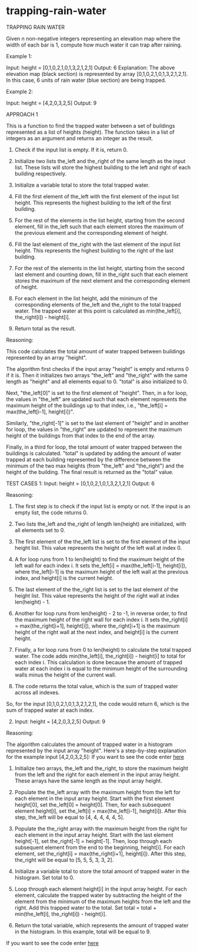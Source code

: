 # trapping-rain-water
TRAPPING RAIN WATER

Given n non-negative integers representing an elevation map where the width of each bar is 1, compute how much water it can trap after raining.

 

Example 1:


Input: height = [0,1,0,2,1,0,1,3,2,1,2,1]
Output: 6
Explanation: The above elevation map (black section) is represented by array [0,1,0,2,1,0,1,3,2,1,2,1]. In this case, 6 units of rain water (blue section) are being trapped.

Example 2:

Input: height = [4,2,0,3,2,5]
Output: 9

APPROACH 1

This is a function to find the trapped water between a set of buildings represented as a list of heights (height). The function takes in a list of integers as an argument and returns an integer as the result.

1. Check if the input list is empty. If it is, return 0.

2. Initialize two lists the_left and the_right of the same length as the input list. These lists will store the highest building to the left and right of each building respectively.

3. Initialize a variable total to store the total trapped water.

4. Fill the first element of the_left with the first element of the input list height. This represents the highest building to the left of the first building.

5. For the rest of the elements in the list height, starting from the second element, fill in the_left such that each element stores the maximum of the previous element and the corresponding element of height.

6. Fill the last element of the_right with the last element of the input list height. This represents the highest building to the right of the last building.

7. For the rest of the elements in the list height, starting from the second last element and counting down, fill in the_right such that each element stores the maximum of the next element and the corresponding element of height.

8. For each element in the list height, add the minimum of the corresponding elements of the_left and the_right to the total trapped water. The trapped water at this point is calculated as min(the_left[i], the_right[i]) - height[i].

9. Return total as the result.

Reasoning:

This code calculates the total amount of water trapped between buildings represented by an array "height".

The algorithm first checks if the input array "height" is empty and returns 0 if it is. Then it initializes two arrays "the_left" and "the_right" with the same length as "height" and all elements equal to 0. "total" is also initialized to 0.

Next, "the_left[0]" is set to the first element of "height". Then, in a for loop, the values in "the_left" are updated such that each element represents the maximum height of the buildings up to that index, i.e., "the_left[i] = max(the_left[i-1], height[i])".

Similarly, "the_right[-1]" is set to the last element of "height" and in another for loop, the values in "the_right" are updated to represent the maximum height of the buildings from that index to the end of the array.

Finally, in a third for loop, the total amount of water trapped between the buildings is calculated. "total" is updated by adding the amount of water trapped at each building represented by the difference between the minimum of the two max heights (from "the_left" and "the_right") and the height of the building. The final result is returned as the "total" value.

TEST CASES
1:   Input: height = [0,1,0,2,1,0,1,3,2,1,2,1]  Output: 6

Reasoning:

1. The first step is to check if the input list is empty or not. If the input is an empty list, the code returns 0.

2. Two lists the_left and the_right of length len(height) are initialized, with all elements set to 0.

3. The first element of the the_left list is set to the first element of the input height list. This value represents the height of the left wall at index 0.

4. A for loop runs from 1 to len(height) to find the maximum height of the left wall for each index i. It sets the_left[i] = max(the_left[i-1], height[i]), where the_left[i-1] is the maximum height of the left wall at the previous index, and height[i] is the current height.

5. The last element of the the_right list is set to the last element of the height list. This value represents the height of the right wall at index len(height) - 1.

6. Another for loop runs from len(height) - 2 to -1, in reverse order, to find the maximum height of the right wall for each index i. It sets the_right[i] = max(the_right[i+1], height[i]), where the_right[i+1] is the maximum height of the right wall at the next index, and height[i] is the current height.

7. Finally, a for loop runs from 0 to len(height) to calculate the total trapped water. The code adds min(the_left[i], the_right[i]) - height[i] to total for each index i. This calculation is done because the amount of trapped water at each index i is equal to the minimum height of the surrounding walls minus the height of the current wall.

8. The code returns the total value, which is the sum of trapped water across all indexes.

So, for the input [0,1,0,2,1,0,1,3,2,1,2,1], the code would return 6, which is the sum of trapped water at each index.


2. Input: height = [4,2,0,3,2,5]  Output: 9

Reasoning:

The algorithm calculates the amount of trapped water in a histogram represented by the input array "height". Here's a step-by-step explanation for the example input [4,2,0,3,2,5]:
If you want to see the code enter [here](code)

1. Initialize two arrays, the_left and the_right, to store the maximum height from the left and the right for each element in the input array height. These arrays have the same length as the input array height.

2. Populate the the_left array with the maximum height from the left for each element in the input array height. Start with the first element height[0], set the_left[0] = height[0]. Then, for each subsequent element height[i], set the_left[i] = max(the_left[i-1], height[i]). After this step, the_left will be equal to [4, 4, 4, 4, 4, 5].

3. Populate the the_right array with the maximum height from the right for each element in the input array height. Start with the last element height[-1], set the_right[-1] = height[-1]. Then, loop through each subsequent element from the end to the beginning, height[i]. For each element, set the_right[i] = max(the_right[i+1], height[i]). After this step, the_right will be equal to [5, 5, 5, 3, 3, 2].

4. Initialize a variable total to store the total amount of trapped water in the histogram. Set total to 0.

5. Loop through each element height[i] in the input array height. For each element, calculate the trapped water by subtracting the height of the element from the minimum of the maximum heights from the left and the right. Add this trapped water to the total. Set total = total + min(the_left[i], the_right[i]) - height[i].

6. Return the total variable, which represents the amount of trapped water in the histogram. In this example, total will be equal to 9.

If you want to see the code enter [here](code)
